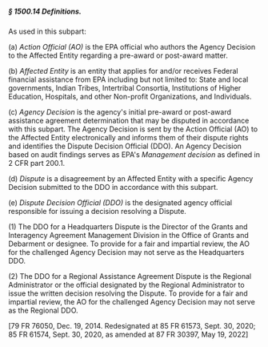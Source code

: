 ##### § 1500.14 Definitions. #####

As used in this subpart:

(a) *Action Official (AO)* is the EPA official who authors the Agency Decision to the Affected Entity regarding a pre-award or post-award matter.

(b) *Affected Entity* is an entity that applies for and/or receives Federal financial assistance from EPA including but not limited to: State and local governments, Indian Tribes, Intertribal Consortia, Institutions of Higher Education, Hospitals, and other Non-profit Organizations, and Individuals.

(c) *Agency Decision* is the agency's initial pre-award or post-award assistance agreement determination that may be disputed in accordance with this subpart. The Agency Decision is sent by the Action Official (AO) to the Affected Entity electronically and informs them of their dispute rights and identifies the Dispute Decision Official (DDO). An Agency Decision based on audit findings serves as EPA's *Management decision* as defined in 2 CFR part 200.1.

(d) *Dispute* is a disagreement by an Affected Entity with a specific Agency Decision submitted to the DDO in accordance with this subpart.

(e) *Dispute Decision Official (DDO)* is the designated agency official responsible for issuing a decision resolving a Dispute.

(1) The DDO for a Headquarters Dispute is the Director of the Grants and Interagency Agreement Management Division in the Office of Grants and Debarment or designee. To provide for a fair and impartial review, the AO for the challenged Agency Decision may not serve as the Headquarters DDO.

(2) The DDO for a Regional Assistance Agreement Dispute is the Regional Administrator or the official designated by the Regional Administrator to issue the written decision resolving the Dispute. To provide for a fair and impartial review, the AO for the challenged Agency Decision may not serve as the Regional DDO.

[79 FR 76050, Dec. 19, 2014. Redesignated at 85 FR 61573, Sept. 30, 2020; 85 FR 61574, Sept. 30, 2020, as amended at 87 FR 30397, May 19, 2022]
